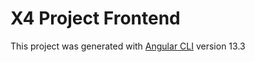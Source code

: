 # X4 Project Frontend 

This project was generated with [Angular CLI](https://github.com/angular/angular-cli) version 13.3
